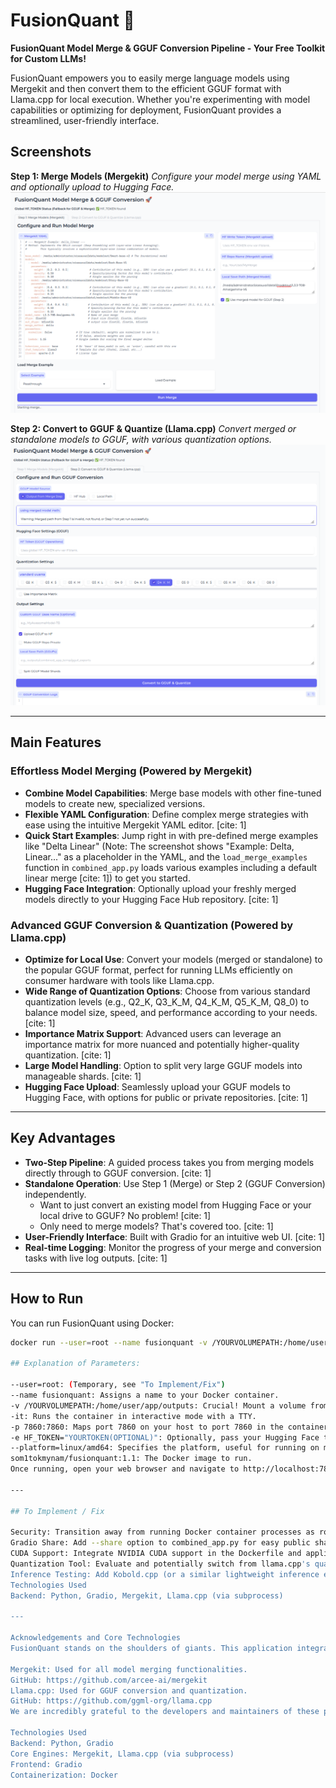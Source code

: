 ﻿# FusionQuant 🚀

**FusionQuant Model Merge & GGUF Conversion Pipeline - Your Free Toolkit for Custom LLMs!**

FusionQuant empowers you to easily merge language models using Mergekit and then convert them to the efficient GGUF format with Llama.cpp for local execution. Whether you're experimenting with model capabilities or optimizing for deployment, FusionQuant provides a streamlined, user-friendly interface.

## Screenshots

**Step 1: Merge Models (Mergekit)**
*Configure your model merge using YAML and optionally upload to Hugging Face.*
<img src="Capture.PNG" alt="FusionQuant Merge Interface" width="700"/>

**Step 2: Convert to GGUF & Quantize (Llama.cpp)**
*Convert merged or standalone models to GGUF, with various quantization options.*
<img src="Capture2.PNG" alt="FusionQuant GGUF Interface" width="700"/>

---

## Main Features

### Effortless Model Merging (Powered by Mergekit)
* **Combine Model Capabilities**: Merge base models with other fine-tuned models to create new, specialized versions.
* **Flexible YAML Configuration**: Define complex merge strategies with ease using the intuitive Mergekit YAML editor. [cite: 1]
* **Quick Start Examples**: Jump right in with pre-defined merge examples like "Delta Linear" (Note: The screenshot shows "Example: Delta, Linear..." as a placeholder in the YAML, and the `load_merge_examples` function in `combined_app.py` loads various examples including a default linear merge [cite: 1]) to get you started.
* **Hugging Face Integration**: Optionally upload your freshly merged models directly to your Hugging Face Hub repository. [cite: 1]

### Advanced GGUF Conversion & Quantization (Powered by Llama.cpp)
* **Optimize for Local Use**: Convert your models (merged or standalone) to the popular GGUF format, perfect for running LLMs efficiently on consumer hardware with tools like Llama.cpp.
* **Wide Range of Quantization Options**: Choose from various standard quantization levels (e.g., Q2_K, Q3_K_M, Q4_K_M, Q5_K_M, Q8_0) to balance model size, speed, and performance according to your needs. [cite: 1]
* **Importance Matrix Support**: Advanced users can leverage an importance matrix for more nuanced and potentially higher-quality quantization. [cite: 1]
* **Large Model Handling**: Option to split very large GGUF models into manageable shards. [cite: 1]
* **Hugging Face Upload**: Seamlessly upload your GGUF models to Hugging Face, with options for public or private repositories. [cite: 1]

---

## Key Advantages

* **Two-Step Pipeline**: A guided process takes you from merging models directly through to GGUF conversion. [cite: 1]
* **Standalone Operation**: Use Step 1 (Merge) or Step 2 (GGUF Conversion) independently.
    * Want to just convert an existing model from Hugging Face or your local drive to GGUF? No problem! [cite: 1]
    * Only need to merge models? That's covered too. [cite: 1]
* **User-Friendly Interface**: Built with Gradio for an intuitive web UI. [cite: 1]
* **Real-time Logging**: Monitor the progress of your merge and conversion tasks with live log outputs. [cite: 1]

---

## How to Run

You can run FusionQuant using Docker:

```bash
docker run --user=root --name fusionquant -v /YOURVOLUMEPATH:/home/user/app/outputs -it -p 7860:7860 -e HF_TOKEN="YOURTOKEN(OPTIONAL)" --platform=linux/amd64 som1tokmynam/fusionquant:1.1```

## Explanation of Parameters:

--user=root: (Temporary, see "To Implement/Fix")
--name fusionquant: Assigns a name to your Docker container.
-v /YOURVOLUMEPATH:/home/user/app/outputs: Crucial! Mount a volume from your host machine (/YOURVOLUMEPATH) to /home/user/app/outputs in the container. This is where your merged models and GGUF files will be saved, ensuring they persist after the container stops. Replace /YOURVOLUMEPATH with an actual path on your system, e.g., $(pwd)/fusionquant_outputs.
-it: Runs the container in interactive mode with a TTY.
-p 7860:7860: Maps port 7860 on your host to port 7860 in the container (Gradio UI).
-e HF_TOKEN="YOURTOKEN(OPTIONAL)": Optionally, pass your Hugging Face token as an environment variable for uploads. This is recommended for uploading to private repos or your own namespace.
--platform=linux/amd64: Specifies the platform, useful for running on machines with different architectures (e.g., ARM-based Macs).
som1tokmynam/fusionquant:1.1: The Docker image to run.
Once running, open your web browser and navigate to http://localhost:7860.

---

## To Implement / Fix

Security: Transition away from running Docker container processes as root. Implement a non-root user with appropriate permissions within the Dockerfile.
Gradio Share: Add --share option to combined_app.py for easy public sharing of the Gradio interface when needed.
CUDA Support: Integrate NVIDIA CUDA support in the Dockerfile and application for GPU-accelerated merging and potential future GPU-accelerated quantization tasks.
Quantization Tool: Evaluate and potentially switch from llama.cpp's quantization tools to koboldcpp-quantize if it offers advantages.
Inference Testing: Add Kobold.cpp (or a similar lightweight inference engine) integration for quick testing of generated GGUF models directly within the UI.
Technologies Used
Backend: Python, Gradio, Mergekit, Llama.cpp (via subprocess) 

---

Acknowledgements and Core Technologies
FusionQuant stands on the shoulders of giants. This application integrates and provides an interface for the following outstanding open-source projects:

Mergekit: Used for all model merging functionalities.
GitHub: https://github.com/arcee-ai/mergekit
Llama.cpp: Used for GGUF conversion and quantization.
GitHub: https://github.com/ggml-org/llama.cpp
We are incredibly grateful to the developers and maintainers of these projects for their significant contributions to the open-source AI community. Please refer to their respective repositories for more detailed information, licensing, and to support their work.

Technologies Used
Backend: Python, Gradio
Core Engines: Mergekit, Llama.cpp (via subprocess)
Frontend: Gradio
Containerization: Docker
